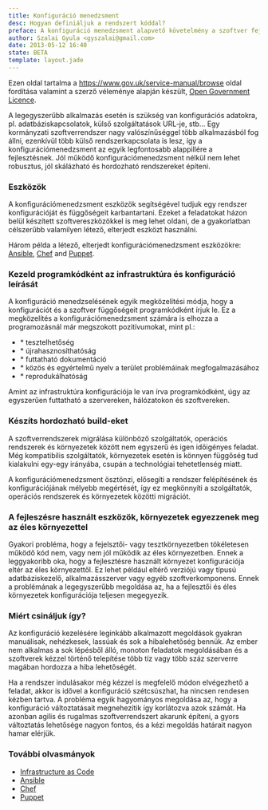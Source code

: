 ```yaml
---
title: Konfiguráció menedzsment
desc: Hogyan definiáljuk a rendszert kóddal?
preface: A konfiguráció menedzsment alapvető követelmény a szoftver fejlesztésben. Segítségével reprodukálható és követhető a rendszer változása.
author: Szalai Gyula <gyszalai@gmail.com>
date: 2013-05-12 16:40
state: BETA
template: layout.jade
---
```


Ezen oldal tartalma a https://www.gov.uk/service-manual/browse oldal fordítása valamint a szerző véleménye alapján készült, [Open Government Licence](http://www.nationalarchives.gov.uk/doc/open-government-licence/).

A legegyszerűbb alkalmazás esetén is szükség van konfigurációs adatokra, pl. adatbáziskapcsolatok, külső szolgáltatások URL-je, stb... Egy kormányzati szoftverrendszer nagy valószínűséggel több alkalmazásból fog állni, ezenkívül több külső rendszerkapcsolata is lesz, így a konfigurációmenedzsment az egyik legfontosabb alappillére a fejlesztésnek. Jól működő konfigurációmenedzsment nélkül nem lehet robusztus, jól skálázható és hordozható rendszereket építeni.

### Eszközök

A konfigurációmenedzsment eszközök segítségével tudjuk egy rendszer konfigurációját és függőségeit karbantartani. Ezeket a feladatokat házon belül készített szoftvereszközökkel is meg lehet oldani, de a gyakorlatban célszerűbb valamilyen létező, elterjedt eszközt használni.

Három példa a létező, elterjedt konfigurációmenedzsment eszközökre: [Ansible](http://ansible.cc/), [Chef](http://www.opscode.com/chef/) and [Puppet](https://puppetlabs.com/).

### Kezeld programkódként az infrastruktúra és konfiguráció leírását

A konfiguráció menedzselésének egyik megközelítési módja, hogy a konfigurációt és a szoftver függőségeit programkódként írjuk le. Ez a megközelítés a konfigurációmenedzsment számára is elhozza a programozásnál már megszokott pozitívumokat, mint pl.:

* \* tesztelhetőség
* \* újrahasznosíthatóság
* \* futtatható dokumentáció
* \* közös és egyértelmű nyelv a terület problémáinak megfogalmazásához
* \* reprodukálhatóság
 
Amint az infrastruktúra konfigurációja le van írva programkódként, úgy az egyszerűen futtatható a szervereken, hálózatokon és szoftvereken.

### Készíts hordozható build-eket

A szoftverrendszerek migrálása különböző szolgáltatók, operációs rendszerek és környezetek között nem egyszerű és igen időigényes feladat. Még kompatibilis szolgáltatók, környezetek esetén is könnyen függőség tud kialakulni egy-egy irányába, csupán a technológiai tehetetlenség miatt. 

A konfigurációmenedzsment ösztönzi, elősegíti a rendszer felépítésének és konfigurációjának mélyebb megértését, így ez megkönnyíti a szolgáltatók, operációs rendszerek és környezetek közötti migrációt. 

### A fejleszésre használt eszközök, környezetek egyezzenek meg az éles környezettel

Gyakori probléma, hogy a fejelsztői- vagy tesztkörnyezetben tökéletesen működő kód nem, vagy nem jól működik az éles környezetben. Ennek a leggyakoribb oka, hogy a fejlesztésre használt környezet konfigurációja eltér az éles környezettől. Ez lehet például eltérő verziójú vagy típusú adatbáziskezelő, alkalmazásszerver vagy egyéb szoftverkomponens. Ennek a problémának a legegyszerűbb megoldása az, ha a fejlesztői és éles környezetek konfigurációja teljesen megegyezik. 

### Miért csináljuk így?

Az konfiguráció kezelésére leginkább alkalmazott megoldások gyakran manuálisak, nehézkesek, lassúak és sok a hibalehetőség bennük. Az ember nem alkalmas a sok lépésből álló, monoton feladatok megoldásában és a szoftverek kézzel történő telepítése több tíz vagy több száz szerverre magában hordozza a hiba lehetőségét.

Ha a rendszer indulásakor még kézzel is megfelelő módon elvégezhető a feladat, akkor is idővel a konfiguráció szétcsúszhat, ha nincsen rendesen kézben tartva. A probléma egyik hagyományos megoldása az, hogy a konfiguráció változtatásait megnehezítik így korlátozva azok számát. Ha azonban agilis és rugalmas szoftverrendszert akarunk építeni, a gyors változtatás lehetősége nagyon fontos, és a kézi megoldás határait nagyon hamar elérjük.

### További olvasmányok

* [Infrastructure as Code](https://speakerdeck.com/garethr/infrastructure-as-code)
* [Ansible](http://ansible.cc/)
* [Chef](http://www.opscode.com/chef/)
* [Puppet](http://puppetlabs.com/solutions/configuration-management/)
